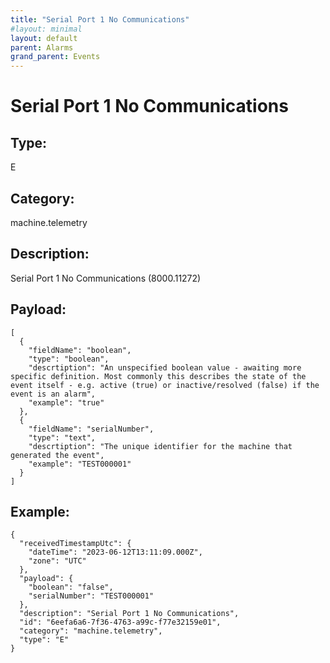 ```yaml
---
title: "Serial Port 1 No Communications"
#layout: minimal
layout: default
parent: Alarms
grand_parent: Events
---
```


# Serial Port 1 No Communications

## Type:

E

## Category:

machine.telemetry

## Description: 

Serial Port 1 No Communications (8000.11272)

## Payload:

```
[
  {
    "fieldName": "boolean",
    "type": "boolean",
    "descrtiption": "An unspecified boolean value - awaiting more specific definition. Most commonly this describes the state of the event itself - e.g. active (true) or inactive/resolved (false) if the event is an alarm",
    "example": "true"
  },
  {
    "fieldName": "serialNumber",
    "type": "text",
    "descrtiption": "The unique identifier for the machine that generated the event",
    "example": "TEST000001"
  }
]
```

## Example:

```
{
  "receivedTimestampUtc": {
    "dateTime": "2023-06-12T13:11:09.000Z",
    "zone": "UTC"
  },
  "payload": {
    "boolean": "false",
    "serialNumber": "TEST000001"
  },
  "description": "Serial Port 1 No Communications",
  "id": "6eefa6a6-7f36-4763-a99c-f77e32159e01",
  "category": "machine.telemetry",
  "type": "E"
}
```
